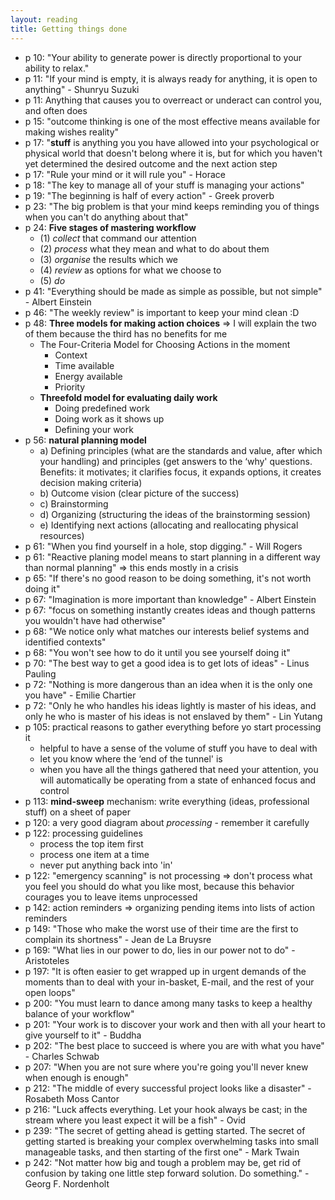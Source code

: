 ```yaml
---
layout: reading
title: Getting things done
---
```

- p 10: "Your ability to generate power is directly proportional to your ability to relax."
- p 11: "If your mind is empty, it is always ready for anything, it is open to anything" - Shunryu
  Suzuki
- p 11: Anything that causes you to overreact or underact can control you, and often does
- p 15: "outcome thinking is one of the most effective means available for making wishes reality"
- p 17: "**stuff** is anything you you have allowed into your psychological or physical world that
  doesn't belong where it is, but for which you haven't yet determined the desired outcome and the
  next action step
- p 17: "Rule your mind or it will rule you" - Horace
- p 18: "The key to manage all of your stuff is managing your actions"
- p 19: "The beginning is half of every action" - Greek proverb
- p 23: "The big problem is that your mind keeps reminding you of things when you can't do anything
  about that"
- p 24: **Five stages of mastering workflow**
  - (1) *collect* that command our attention
  - (2) *process* what they mean and what to do about them
  - (3) *organise* the results which we
  - (4) *review* as options for what we choose to
  - (5) *do*
- p 41: "Everything should be made as simple as possible, but not simple" - Albert Einstein
- p 46: "The weekly review" is important to keep your mind clean :D
- p 48: **Three models for making action choices** => I will explain the two of them because
  the third has no benefits for me
  -  The Four-Criteria Model for Choosing Actions in the moment
      - Context
      - Time available
      - Energy available
      - Priority
  - **Threefold model for evaluating daily work**
    - Doing predefined work
    - Doing work as it shows up
    - Defining your work
- p 56: **natural planning model**
  - a) Defining principles (what are the standards and value, after which your handling) and
    principles (get answers to the ‘why' questions. Benefits: it motivates; it clarifies focus, it
    expands options, it creates decision making criteria)
  - b) Outcome vision (clear picture of the success)
  - c) Brainstorming
  - d) Organizing (structuring the ideas of the brainstorming session)
  - e) Identifying next actions (allocating and reallocating physical resources)
- p 61: "When you find yourself in a hole, stop digging." - Will Rogers
- p 61: "Reactive planing model means to start planning in a different way than normal planning" =>
  this ends mostly in a crisis
- p 65: "If there's no good reason to be doing something, it's not worth doing it"
- p 67: "Imagination is more important than knowledge" - Albert Einstein
- p 67: "focus on something instantly creates ideas and though patterns you wouldn't have had
  otherwise"
- p 68: "We notice only what matches our interests belief systems and identified contexts"
- p 68: "You won't see how to do it until you see yourself doing it"
- p 70: "The best way to get a good idea is to get lots of ideas" - Linus Pauling
- p 72: "Nothing is more dangerous than an idea when it is the only one you have" - Emilie Chartier
- p 72: "Only he who handles his ideas lightly is master of his ideas, and only he who is master of
  his ideas is not enslaved by them" - Lin Yutang
- p 105: practical reasons to gather everything before yo start processing it
  - helpful to have a sense of the volume of stuff you have to deal with
  - let you know where the ‘end of the tunnel' is
  - when you have all the things gathered that need your attention, you will automatically be
    operating from a state of enhanced focus and control
- p 113: **mind-sweep** mechanism: write everything (ideas, professional stuff) on a sheet of paper
- p 120: a very good diagram about *processing* - remember it carefully
- p 122: processing guidelines
  - process the top item first
  - process one item at a time
  - never put anything back into 'in'
- p 122: "emergency scanning" is not processing => don't process what you feel you should do what
  you like most, because this behavior courages you to leave items unprocessed
- p 142: action reminders => organizing pending items into lists of action reminders
- p 149: "Those who make the worst use of their time are the first to complain its shortness" - Jean
  de La Bruysre
- p 169: "What lies in our power to do, lies in our power not to do" - Aristoteles
- p 197: "It is often easier to get wrapped up in urgent demands of the moments than to deal with
  your in-basket, E-mail, and the rest of your open loops"
- p 200: "You must learn to dance among many tasks to keep a healthy balance of your workflow"
- p 201: "Your work is to discover your work and then with all your heart to give yourself to it" -
  Buddha
- p 202: "The best place to succeed is where you are with what you have" - Charles Schwab
- p 207: "When you are not sure where you're going you'll never knew when enough is enough"
- p 212: "The middle of every successful project looks like a disaster" - Rosabeth Moss Cantor
- p 216: "Luck affects everything. Let your hook always be cast; in the stream where you least
  expect it will be a fish" - Ovid
- p 239: "The secret of getting ahead is getting started. The secret of getting started is breaking
  your complex overwhelming tasks into small manageable tasks, and then starting of the first one" -
  Mark Twain
- p 242: "Not matter how big and tough a problem may be, get rid of confusion by taking one little
  step forward solution. Do something." - Georg F. Nordenholt


